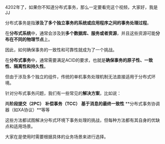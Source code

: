 4202年了，如果你不知道分布式事务，那么一定要看完这个视频，大家好，我是JJ

分布式事务是指**涉及了多个独立事务的系统或应用程序之间的事务处理过程**。

在**分布式系统**中，通常会涉及到**多个数据库、服务或者资源**，并且这些资源可能**分布在不同的物理节点**上。

因此，如何确保事务的一致性和可靠性就成为了一个挑战。

在**分布式事务**中，通常需要满足ACID的要求，也就是**确保事务的原子性、一致性、隔离性和持久性**。

但由于涉及多个独立的组件，传统的单机事务处理机制无法直接适用于分布式环境。

针对分布式事务问题，我们有一些常见的**解决方案**，比如说：

两**阶段提交（2PC）** **补偿事务（TCC）** **基于消息的最终一致性**  **分布式事务协调器（如XA协议）**等等

这些方法都试图解决分布式环境下事务处理的挑战，但每种方法都有其自身的优缺点和适用场景。

大家在是使用时需要根据具体的业务场景来进行选择。
